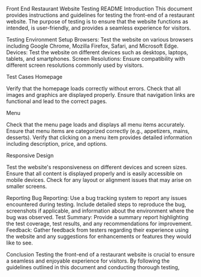 Front End Restaurant Website Testing README
Introduction
This document provides instructions and guidelines for testing the front-end of a restaurant website. The purpose of testing is to ensure that the website functions as intended, is user-friendly, and provides a seamless experience for visitors.

Testing Environment Setup
Browsers: Test the website on various browsers including Google Chrome, Mozilla Firefox, Safari, and Microsoft Edge.
Devices: Test the website on different devices such as desktops, laptops, tablets, and smartphones.
Screen Resolutions: Ensure compatibility with different screen resolutions commonly used by visitors.


Test Cases
Homepage

Verify that the homepage loads correctly without errors.
Check that all images and graphics are displayed properly.
Ensure that navigation links are functional and lead to the correct pages.

Menu

Check that the menu page loads and displays all menu items accurately.
Ensure that menu items are categorized correctly (e.g., appetizers, mains, desserts).
Verify that clicking on a menu item provides detailed information including description, price, and options.


Responsive Design

Test the website's responsiveness on different devices and screen sizes.
Ensure that all content is displayed properly and is easily accessible on mobile devices.
Check for any layout or alignment issues that may arise on smaller screens.


Reporting
Bug Reporting: Use a bug tracking system to report any issues encountered during testing. Include detailed steps to reproduce the bug, screenshots if applicable, and information about the environment where the bug was observed.
Test Summary: Provide a summary report highlighting the test coverage, test results, and any recommendations for improvement.
Feedback: Gather feedback from testers regarding their experience using the website and any suggestions for enhancements or features they would like to see.

Conclusion
Testing the front-end of a restaurant website is crucial to ensure a seamless and enjoyable experience for visitors. By following the guidelines outlined in this document and conducting thorough testing, 